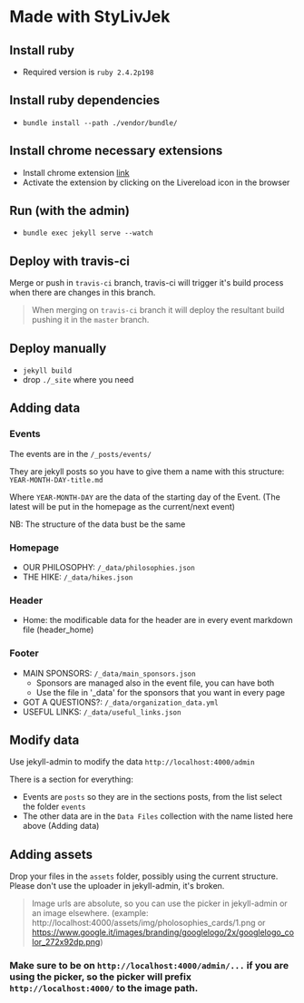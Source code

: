# Made with StyLivJek

## Install ruby

* Required version is `ruby 2.4.2p198`

## Install ruby dependencies

* `bundle install --path ./vendor/bundle/`

## Install chrome necessary extensions

* Install chrome extension [link](https://chrome.google.com/webstore/detail/livereload/jnihajbhpnppcggbcgedagnkighmdlei?hl=en)
* Activate the extension by clicking on the Livereload icon in the browser

## Run (with the admin)

* `bundle exec jekyll serve --watch`

## Deploy with travis-ci
Merge or push in `travis-ci` branch, travis-ci will trigger it's build process when there are changes in this branch.

> When merging on `travis-ci` branch it will deploy the resultant build pushing it in the `master` branch.

## Deploy manually 

* `jekyll build`
* drop `./_site` where you need

## Adding data

### Events

The events are in the `/_posts/events/`

They are jekyll posts so you have to give them a name with this structure: `YEAR-MONTH-DAY-title.md`

Where `YEAR-MONTH-DAY` are the data of the starting day of the Event.
(The latest will be put in the homepage as the current/next event)

NB: The structure of the data bust be the same

### Homepage

* OUR PHILOSOPHY: `/_data/philosophies.json`
* THE HIKE: `/_data/hikes.json`

### Header

* Home: the modificable data for the header are in every event markdown file (header_home)

### Footer

* MAIN SPONSORS: `/_data/main_sponsors.json`
  * Sponsors are managed also in the event file, you can have both
  * Use the file in '_data' for the sponsors that you want in every page
* GOT A QUESTIONS?: `/_data/organization_data.yml`
* USEFUL LINKS: `/_data/useful_links.json`

## Modify data

Use jekyll-admin to modify the data `http://localhost:4000/admin`

There is a section for everything:
* Events are `posts` so they are in the sections posts, from the list select the folder `events`
* The other data are in the `Data Files` collection with the name listed here above (Adding data)

## Adding assets 

Drop your files in the `assets` folder, possibly using the current structure. 
Please don't use the uploader in jekyll-admin, it's broken.

> Image urls are absolute, so you can use the picker in jekyll-admin or an image elsewhere.
>(example: http://localhost:4000/assets/img/pholosophies_cards/1.png or https://www.google.it/images/branding/googlelogo/2x/googlelogo_color_272x92dp.png)

### Make sure to be on `http://localhost:4000/admin/...` if you are using the picker, so the picker will prefix `http://localhost:4000/` to the image path.
